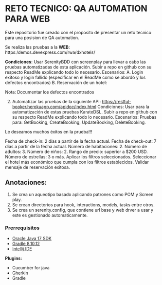 # RETO TECNICO: QA AUTOMATION PARA WEB

Este repositorio fue creado con el proposito de presentar un reto tecnico para
una posision de QA automation.

Se realiza las pruebas a la **WEB**: https:/demos.devexpress.com/rwa/dxhotels/

**Condiciones:** Usar SerenityBDD con screenplay para llevar a cabo las pruebas automatizadas de esta
aplicación. Subir a repo en github con su respecto ReadMe explicando todo lo necesario.
Escenarios:
A. Login exitoso y login fallido (especificar en el ReadMe como se abordó y los defectos encontrados)
B. Reservación de un hotel:

Nota: Documentar los defectos encontrados

2. Automatizar las pruebas de la siguiente API: https://restful-booker.herokuapp.com/apidoc/index.html
Condiciones: Usar para la automatización de estas pruebas KarateDSL. Subir a repo en github con su
respecto ReadMe explicando todo lo necesario.
Escenarios: Pruebas para: GetBooking, CreateBooking, UpdateBooking, DeleteBooking.

Le deseamos muchos éxitos en la prueba!!!

Fecha de check-in: 2 días a partir de la fecha actual.
Fecha de check-out: 7 días a partir de la fecha actual.
Número de habitaciones: 2.
Número de adultos: 3.
Número de niños: 2.
Rango de precio: superior a $200 USD.
Número de estrellas: 3 o más.
Aplicar los filtros seleccionados.
Seleccionar el hotel más económico que cumpla con los filtros establecidos.
Validar mensaje de reservación exitosa.

## Anotaciones:
1. Se crea un aqueotipo basado aplicando patrones como POM y Screen play.
2. Se crean directorios para hook, interactions, models, tasks entre otros.
3. Se crea un serenity.config, que contiene url base y web drver a usar y este es gestionado automaticamente.

### Prerrequisitos

* [Oracle Java 17 SDK](https://java.oracle.com)
* [Gradle 8.10.12](https://gradle.org/)
* [Intellij IDE](http://www.jetbrains.com)

**Plugins:**
* Cucumber for java
* Gherkin
* Gradle
